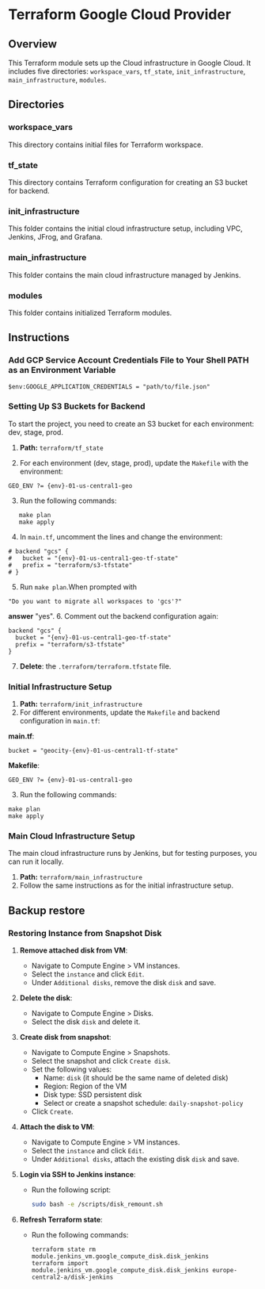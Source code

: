 # Terraform Google Cloud Provider

## Overview
This Terraform module sets up the Cloud infrastructure in Google Cloud. It includes five directories: `workspace_vars`, `tf_state`, `init_infrastructure`, `main_infrastructure`, `modules`.

## Directories

### workspace_vars
This directory contains initial files for Terraform workspace.

### tf_state
This directory contains Terraform configuration for creating an S3 bucket for backend.

### init_infrastructure
This folder contains the initial cloud infrastructure setup, including VPC, Jenkins, JFrog, and Grafana.

### main_infrastructure
This folder contains the main cloud infrastructure managed by Jenkins.

### modules
This folder contains initialized Terraform modules.

## Instructions

### Add GCP Service Account Credentials File to Your Shell PATH as an Environment Variable
```
$env:GOOGLE_APPLICATION_CREDENTIALS = "path/to/file.json"
```

### Setting Up S3 Buckets for Backend
To start the project, you need to create an S3 bucket for each environment: dev, stage, prod. 

1. **Path:** `terraform/tf_state`

2. For each environment (dev, stage, prod), update the `Makefile` with the environment:
```
GEO_ENV ?= {env}-01-us-central1-geo
```
3. Run the following commands:
```
   make plan
   make apply
```
4. In `main.tf`, uncomment the lines and change the environment:
```
# backend "gcs" {
#   bucket = "{env}-01-us-central1-geo-tf-state"
#   prefix = "terraform/s3-tfstate"
# }
```
5. Run `make plan`.When prompted with 
```
"Do you want to migrate all workspaces to 'gcs'?"
```
**answer** "yes".
6. Comment out the backend configuration again: 
```
backend "gcs" {
  bucket = "{env}-01-us-central1-geo-tf-state"
  prefix = "terraform/s3-tfstate"
}
```
7. **Delete**: the `.terraform/terraform.tfstate` file.

### Initial Infrastructure Setup
1. **Path:** `terraform/init_infrastructure`
2. For different environments, update the `Makefile` and backend configuration in `main.tf`:

**main.tf**:
```
bucket = "geocity-{env}-01-us-central1-tf-state"
```

**Makefile**: 
```
GEO_ENV ?= {env}-01-us-central1-geo
```
3. Run the following commands:
```
make plan
make apply
```

### Main Cloud Infrastructure Setup
The main cloud infrastructure runs by Jenkins, but for testing purposes, you can run it locally. 
1. **Path:** `terraform/main_infrastructure`
2. Follow the same instructions as for the initial infrastructure setup.

## Backup restore

### Restoring Instance from Snapshot Disk

1. **Remove attached disk from VM**:
    - Navigate to Compute Engine > VM instances.
    - Select the `instance` and click `Edit`.
    - Under `Additional disks`, remove the disk `disk` and save.

2. **Delete the disk**:
    - Navigate to Compute Engine > Disks.
    - Select the disk `disk` and delete it.

3. **Create disk from snapshot**:
    - Navigate to Compute Engine > Snapshots.
    - Select the snapshot and click `Create disk`.
    - Set the following values:
        - Name: `disk` (it should be the same name of deleted disk)
        - Region: Region of the VM
        - Disk type: SSD persistent disk
        - Select or create a snapshot schedule: `daily-snapshot-policy`
    - Click `Create`.

4. **Attach the disk to VM**:
    - Navigate to Compute Engine > VM instances.
    - Select the `instance` and click `Edit`.
    - Under `Additional disks`, attach the existing disk `disk` and save.

5. **Login via SSH to Jenkins instance**:
    - Run the following script:
      ```bash
      sudo bash -e /scripts/disk_remount.sh
      ```

6. **Refresh Terraform state**:
    - Run the following commands:
      ```
      terraform state rm module.jenkins_vm.google_compute_disk.disk_jenkins
      terraform import module.jenkins_vm.google_compute_disk.disk_jenkins europe-central2-a/disk-jenkins
      ```